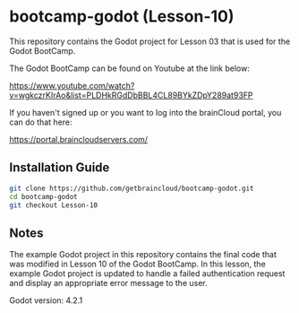 # bootcamp-godot (Lesson-10)

This repository contains the Godot project for Lesson 03 that is used for the Godot BootCamp.

The Godot BootCamp can be found on Youtube at the link below:

https://www.youtube.com/watch?v=wgkczrKIrAo&list=PLDHkRGdDbBBL4CL89BYkZDpY289at93FP


If you haven't signed up or you want to log into the brainCloud portal, you can do that here:

https://portal.braincloudservers.com/


## Installation Guide

```bash
git clone https://github.com/getbraincloud/bootcamp-godot.git
cd bootcamp-godot
git checkout Lesson-10
```

## Notes

The example Godot project in this repository contains the final code that was modified in Lesson 10 of the Godot BootCamp. In this lesson, the example Godot project is updated to handle a failed authentication request and display an appropriate error message to the user.

Godot version: 4.2.1
